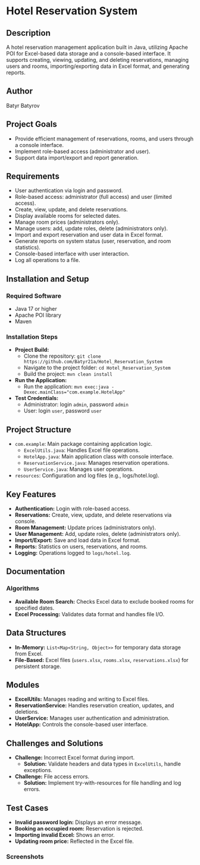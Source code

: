 # Hotel Reservation System

## Description
A hotel reservation management application built in Java, utilizing Apache POI for Excel-based data storage and a console-based interface. It supports creating, viewing, updating, and deleting reservations, managing users and rooms, importing/exporting data in Excel format, and generating reports.

## Author
Batyr Batyrov

## Project Goals
- Provide efficient management of reservations, rooms, and users through a console interface.
- Implement role-based access (administrator and user).
- Support data import/export and report generation.

## Requirements
- User authentication via login and password.
- Role-based access: administrator (full access) and user (limited access).
- Create, view, update, and delete reservations.
- Display available rooms for selected dates.
- Manage room prices (administrators only).
- Manage users: add, update roles, delete (administrators only).
- Import and export reservation and user data in Excel format.
- Generate reports on system status (user, reservation, and room statistics).
- Console-based interface with user interaction.
- Log all operations to a file.

## Installation and Setup

### Required Software
- Java 17 or higher
- Apache POI library
- Maven

### Installation Steps
- **Project Build:**
  - Clone the repository: `git clone https://github.com/Batyr21a/Hotel_Reservation_System`
  - Navigate to the project folder: `cd Hotel_Reservation_System`
  - Build the project: `mvn clean install`
- **Run the Application:**
  - Run the application: `mvn exec:java -Dexec.mainClass="com.example.HotelApp"`
- **Test Credentials:**
  - Administrator: login `admin`, password `admin`
  - User: login `user`, password `user`

## Project Structure
- `com.example`: Main package containing application logic.
  - `ExcelUtils.java`: Handles Excel file operations.
  - `HotelApp.java`: Main application class with console interface.
  - `ReservationService.java`: Manages reservation operations.
  - `UserService.java`: Manages user operations.
- `resources`: Configuration and log files (e.g., logs/hotel.log).

## Key Features
- **Authentication:** Login with role-based access.
- **Reservations:** Create, view, update, and delete reservations via console.
- **Room Management:** Update prices (administrators only).
- **User Management:** Add, update roles, delete (administrators only).
- **Import/Export:** Save and load data in Excel format.
- **Reports:** Statistics on users, reservations, and rooms.
- **Logging:** Operations logged to `logs/hotel.log`.

## Documentation

### Algorithms
- **Available Room Search:** Checks Excel data to exclude booked rooms for specified dates.
- **Excel Processing:** Validates data format and handles file I/O.

## Data Structures
- **In-Memory:** `List<Map<String, Object>>` for temporary data storage from Excel.
- **File-Based:** Excel files (`users.xlsx`, `rooms.xlsx`, `reservations.xlsx`) for persistent storage.

## Modules
- **ExcelUtils:** Manages reading and writing to Excel files.
- **ReservationService:** Handles reservation creation, updates, and deletions.
- **UserService:** Manages user authentication and administration.
- **HotelApp:** Controls the console-based user interface.

## Challenges and Solutions
- **Challenge:** Incorrect Excel format during import.
  - **Solution:** Validate headers and data types in `ExcelUtils`, handle exceptions.
- **Challenge:** File access errors.
  - **Solution:** Implement try-with-resources for file handling and log errors.

## Test Cases
- **Invalid password login:** Displays an error message.
- **Booking an occupied room:** Reservation is rejected.
- **Importing invalid Excel:** Shows an error.
- **Updating room price:** Reflected in the Excel file.

### Screenshots
